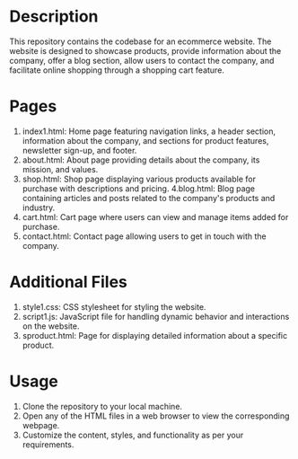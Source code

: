 # Description
This repository contains the codebase for an ecommerce website. The website is designed to showcase products, 
provide information about the company, offer a blog section, allow users to contact the company, and facilitate online shopping through a shopping cart feature.
# Pages
1. index1.html: Home page featuring navigation links, a header section, information about the company, and sections for product features, newsletter sign-up, and footer.
2. about.html: About page providing details about the company, its mission, and values.
3. shop.html: Shop page displaying various products available for purchase with descriptions and pricing.
4.blog.html: Blog page containing articles and posts related to the company's products and industry.
5. cart.html: Cart page where users can view and manage items added for purchase.
6. contact.html: Contact page allowing users to get in touch with the company.
# Additional Files
1. style1.css: CSS stylesheet for styling the website.
2. script1.js: JavaScript file for handling dynamic behavior and interactions on the website.
3. sproduct.html: Page for displaying detailed information about a specific product.
# Usage
1. Clone the repository to your local machine.
2. Open any of the HTML files in a web browser to view the corresponding webpage.
3. Customize the content, styles, and functionality as per your requirements.
